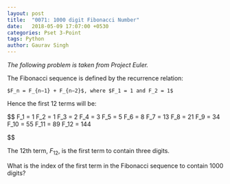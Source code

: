 ```yaml
---
layout: post
title:  "0071: 1000 digit Fibonacci Number"
date:   2018-05-09 17:07:00 +0530
categories: Pset 3-Point
tags: Python
author: Gaurav Singh
---
```


_The following problem is taken from Project Euler._

The Fibonacci sequence is defined by the recurrence relation:

    $F_n = F_{n−1} + F_{n−2}$, where $F_1 = 1 and F_2 = 1$

Hence the first $12$ terms will be:

$$
    F_1 = 1
    F_2 = 1
    F_3 = 2
    F_4 = 3
    F_5 = 5
    F_6 = 8
    F_7 = 13
    F_8 = 21
    F_9 = 34
    F_10 = 55
    F_11 = 89
    F_12 = 144

$$

The $12$th term, $F_12$, is the first term to contain three digits.

What is the index of the first term in the Fibonacci sequence to contain $1000$ digits?
